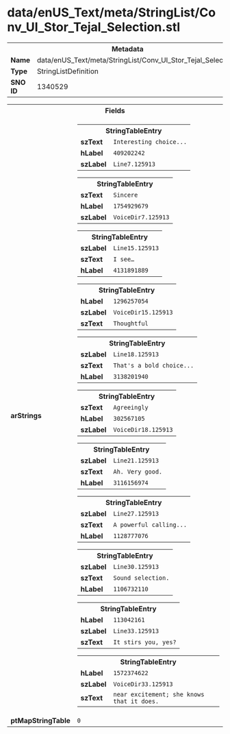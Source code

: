 <h1>data/enUS_Text/meta/StringList/Conv_UI_Stor_Tejal_Selection.stl</h1><table><tr><th colspan="100%">Metadata</th></tr><tr><td><b>Name</b></td><td>data/enUS_Text/meta/StringList/Conv_UI_Stor_Tejal_Selection.stl</td></tr><tr><td><b>Type</b></td><td>StringListDefinition</td></tr><tr><td><b>SNO ID</b></td><td>1340529</td></tr></table>

<table><tr><th colspan="100%">Fields</th></tr><tr><td><b>arStrings</b></td><td><table><tr><th colspan="100%">StringTableEntry</th></tr><tr><td><b>szText</b></td><td><code>Interesting choice...</code></td></tr><tr><td><b>hLabel</b></td><td><code>409202242</code></td></tr><tr><td><b>szLabel</b></td><td><code>Line7.125913</code></td></tr></table>


<table><tr><th colspan="100%">StringTableEntry</th></tr><tr><td><b>szText</b></td><td><code>Sincere</code></td></tr><tr><td><b>hLabel</b></td><td><code>1754929679</code></td></tr><tr><td><b>szLabel</b></td><td><code>VoiceDir7.125913</code></td></tr></table>


<table><tr><th colspan="100%">StringTableEntry</th></tr><tr><td><b>szLabel</b></td><td><code>Line15.125913</code></td></tr><tr><td><b>szText</b></td><td><code>I see…</code></td></tr><tr><td><b>hLabel</b></td><td><code>4131891889</code></td></tr></table>


<table><tr><th colspan="100%">StringTableEntry</th></tr><tr><td><b>hLabel</b></td><td><code>1296257054</code></td></tr><tr><td><b>szLabel</b></td><td><code>VoiceDir15.125913</code></td></tr><tr><td><b>szText</b></td><td><code>Thoughtful</code></td></tr></table>


<table><tr><th colspan="100%">StringTableEntry</th></tr><tr><td><b>szLabel</b></td><td><code>Line18.125913</code></td></tr><tr><td><b>szText</b></td><td><code>That's a bold choice...</code></td></tr><tr><td><b>hLabel</b></td><td><code>3138201940</code></td></tr></table>


<table><tr><th colspan="100%">StringTableEntry</th></tr><tr><td><b>szText</b></td><td><code>Agreeingly</code></td></tr><tr><td><b>hLabel</b></td><td><code>302567105</code></td></tr><tr><td><b>szLabel</b></td><td><code>VoiceDir18.125913</code></td></tr></table>


<table><tr><th colspan="100%">StringTableEntry</th></tr><tr><td><b>szLabel</b></td><td><code>Line21.125913</code></td></tr><tr><td><b>szText</b></td><td><code>Ah. Very good.</code></td></tr><tr><td><b>hLabel</b></td><td><code>3116156974</code></td></tr></table>


<table><tr><th colspan="100%">StringTableEntry</th></tr><tr><td><b>szLabel</b></td><td><code>Line27.125913</code></td></tr><tr><td><b>szText</b></td><td><code>A powerful calling...</code></td></tr><tr><td><b>hLabel</b></td><td><code>1128777076</code></td></tr></table>


<table><tr><th colspan="100%">StringTableEntry</th></tr><tr><td><b>szLabel</b></td><td><code>Line30.125913</code></td></tr><tr><td><b>szText</b></td><td><code>Sound selection.</code></td></tr><tr><td><b>hLabel</b></td><td><code>1106732110</code></td></tr></table>


<table><tr><th colspan="100%">StringTableEntry</th></tr><tr><td><b>hLabel</b></td><td><code>113042161</code></td></tr><tr><td><b>szLabel</b></td><td><code>Line33.125913</code></td></tr><tr><td><b>szText</b></td><td><code>It stirs you, yes?</code></td></tr></table>


<table><tr><th colspan="100%">StringTableEntry</th></tr><tr><td><b>hLabel</b></td><td><code>1572374622</code></td></tr><tr><td><b>szLabel</b></td><td><code>VoiceDir33.125913</code></td></tr><tr><td><b>szText</b></td><td><code>near excitement; she knows that it does.</code></td></tr></table>


</td></tr><tr><td><b>ptMapStringTable</b></td><td><code>0</code></td></tr></table>

